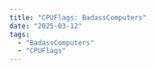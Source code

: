 ```yaml
---
title: "CPUFlags: BadassComputers"
date: "2025-03-12"
tags:
  - "BadassComputers"
  - "CPUFlags"
---
```


